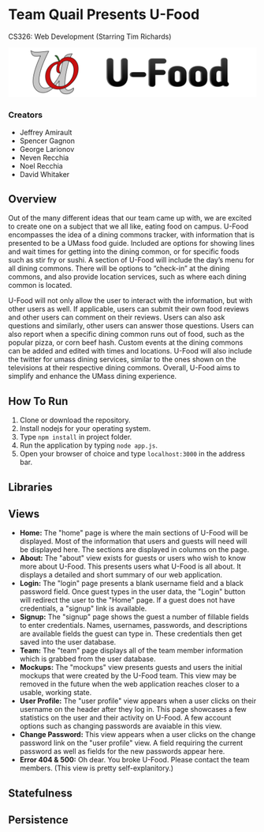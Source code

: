 # Team Quail Presents U-Food
CS326: Web Development (Starring Tim Richards)

![U-Food](https://github.com/GagnonStyle/quail/blob/master/public/img/ufood_header_logo_black.png "U-Food Logo")

### Creators
* Jeffrey Amirault
* Spencer Gagnon
* George Larionov
* Neven Recchia
* Noel Recchia
* David Whitaker

## Overview

Out of the many different ideas that our team came up with, we are excited to create one on a subject that we all like, eating food on campus. U-Food encompasses the idea of a dining commons tracker, with information that is presented to be a UMass food guide. Included are options for showing lines and wait times for getting into the dining common, or for specific foods such as stir fry or sushi. A section of U-Food will include the day’s menu for all dining commons. There will be options to “check-in” at the dining commons, and also provide location services, such as where each dining common is located.

U-Food will not only allow the user to interact with the information, but with other users as well. If applicable, users can submit their own food reviews and other users can comment on their reviews. Users can also ask questions and similarly, other users can answer those questions. Users can also report when a specific dining common runs out of food, such as the popular pizza, or corn beef hash. Custom events at the dining commons can be added and edited with times and locations. U-Food will also include the twitter for umass dining services, similar to the ones shown on the televisions at their respective dining commons. Overall, U-Food aims to simplify and enhance the UMass dining experience.


## How To Run

1. Clone or download the repository.
2. Install nodejs for your operating system.
3. Type `npm install` in project folder.
4. Run the application by typing `node app.js`.
5. Open your browser of choice and type `localhost:3000` in the address bar.

## Libraries

## Views

* **Home:** The "home" page is where the main sections of U-Food will be displayed. Most of the information that users and guests will need will be displayed here. The sections are displayed in columns on the page.
* **About:**  The "about" view exists for guests or users who wish to know more about U-Food. This presents users what U-Food is all about. It displays a detailed and short summary of our web application.
* **Login:** The "login" page presents a blank username field and a black password field. Once guest types in the user data, the "Login" button will redirect the user to the "Home" page. If a guest does not have credentials, a "signup" link is available.
* **Signup:** The "signup" page shows the guest a number of fillable fields to enter credentials. Names, usernames, passwords, and descriptions are available fields the guest can type in. These credentials then get saved into the user database.
* **Team:** The "team" page displays all of the team member information which is grabbed from the user database.
* **Mockups:** The "mockups" view presents guests and users the initial mockups that were created by the U-Food team. This view may be removed in the future when the web application reaches closer to a usable, working state.
* **User Profile:** The "user profile" view appears when a user clicks on their username on the header after they log in. This page showcases a few statistics on the user and their activity on U-Food. A few account options such as changing passwords are avaiable in this view.
* **Change Password:** This view appears when a user clicks on the change password link on the "user profile" view. A field requiring the current password as well as fields for the new passwords appear here.
* **Error 404 & 500:** Oh dear. You broke U-Food. Please contact the team members. (This view is pretty self-explanitory.)

## Statefulness

## Persistence
